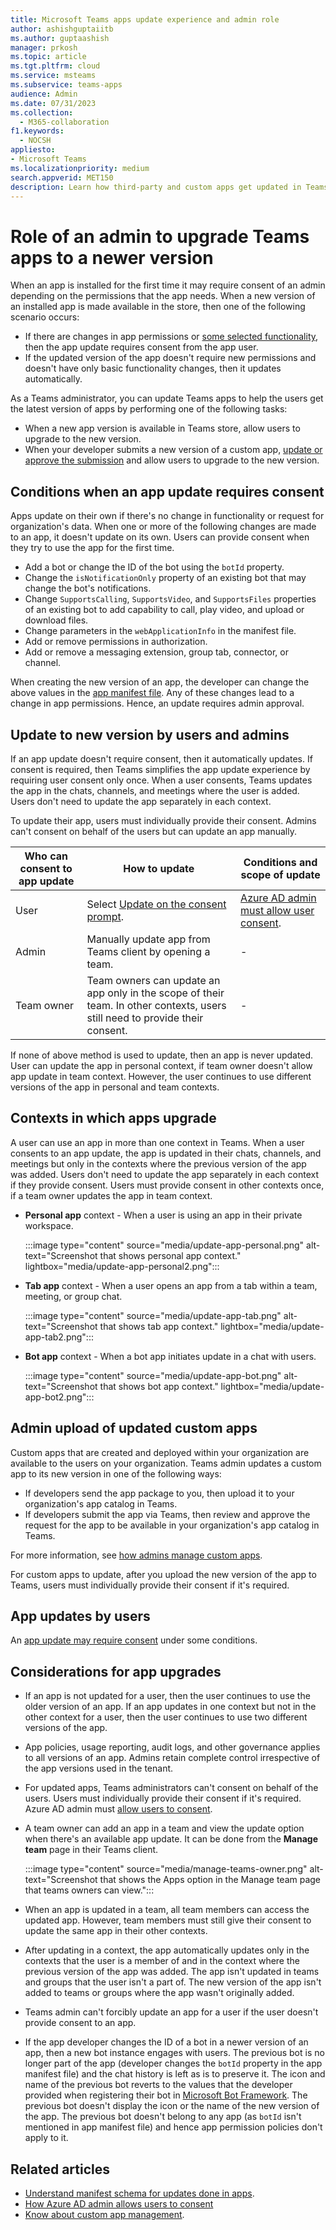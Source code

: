 ```yaml
---
title: Microsoft Teams apps update experience and admin role
author: ashishguptaiitb
ms.author: guptaashish
manager: prkosh
ms.topic: article
ms.tgt.pltfrm: cloud
ms.service: msteams
ms.subservice: teams-apps
audience: Admin
ms.date: 07/31/2023
ms.collection: 
  - M365-collaboration
f1.keywords: 
  - NOCSH
appliesto: 
- Microsoft Teams
ms.localizationpriority: medium
search.appverid: MET150
description: Learn how third-party and custom apps get updated in Teams to a newer version and how admins can control the app updates.
---
```


# Role of an admin to upgrade Teams apps to a newer version

When an app is installed for the first time it may require consent of an admin depending on the permissions that the app needs. When a new version of an installed app is made available in the store, then one of the following scenario occurs:

* If there are changes in app permissions or [some selected functionality](#conditions-when-an-app-update-requires-consent), then the app update requires consent from the app user.
* If the updated version of the app doesn't require new permissions and doesn't have only basic functionality changes, then it updates automatically.

As a Teams administrator, you can update Teams apps to help the users get the latest version of apps by performing one of the following tasks:

* When a new app version is available in Teams store, allow users to upgrade to the new version.
* When your developer submits a new version of a custom app, [update or approve the submission](#admin-upload-of-updated-custom-apps) and allow users to upgrade to the new version.

## Conditions when an app update requires consent

Apps update on their own if there's no change in functionality or request for organization's data. When one or more of the following changes are made to an app, it doesn't update on its own. Users can provide consent when they try to use the app for the first time.

* Add a bot or change the ID of the bot using the `botId` property.
* Change the `isNotificationOnly` property of an existing bot that may change the bot's notifications.
* Change `SupportsCalling`, `SupportsVideo`, and `SupportsFiles` properties of an existing bot to add capability to call, play video, and upload or download files.
* Change parameters in the `webApplicationInfo` in the manifest file.
* Add or remove permissions in authorization.
* Add or remove a messaging extension, group tab, connector, or channel.

When creating the new version of an app, the developer can change the above values in the [app manifest file](/microsoftteams/platform/resources/schema/manifest-schema). Any of these changes lead to a change in app permissions. Hence, an update requires admin approval.

## Update to new version by users and admins

If an app update doesn't require consent, then it automatically updates. If consent is required, then Teams simplifies the app update experience by requiring user consent only once. When a user consents, Teams updates the app in the chats, channels, and meetings where the user is added. Users don't need to update the app separately in each context.

To update their app, users must individually provide their consent. Admins can't consent on behalf of the users but can update an app manually.

| Who can consent to app update | How to update | Conditions and scope of update |
|---|---|---|
| User | Select [Update on the consent prompt](#contexts-in-which-apps-upgrade). | [Azure AD admin must allow user consent](/azure/active-directory/manage-apps/configure-user-consent?pivots=portal). |
| Admin | Manually update app from Teams client by opening a team. | - |
| Team owner | Team owners can update an app only in the scope of their team. In other contexts, users still need to provide their consent. | - |

If none of above method is used to update, then an app is never updated. User can update the app in personal context, if team owner doesn't allow app update in team context. However, the user continues to use different versions of the app in personal and team contexts.

## Contexts in which apps upgrade

A user can use an app in more than one context in Teams. When a user consents to an app update, the app is updated in their chats, channels, and meetings but only in the contexts where the previous version of the app was added. Users don't need to update the app separately in each context if they provide consent. Users must provide consent in other contexts once, if a team owner updates the app in team context.

* **Personal app** context - When a user is using an app in their private workspace.

    :::image type="content" source="media/update-app-personal.png" alt-text="Screenshot that shows personal app context." lightbox="media/update-app-personal2.png":::

* **Tab app** context - When a user opens an app from a tab within a team, meeting, or group chat.

    :::image type="content" source="media/update-app-tab.png" alt-text="Screenshot that shows tab app context." lightbox="media/update-app-tab2.png":::

* **Bot app** context - When a bot app initiates update in a chat with users.

    :::image type="content" source="media/update-app-bot.png" alt-text="Screenshot that shows bot app context." lightbox="media/update-app-bot2.png":::

## Admin upload of updated custom apps

Custom apps that are created and deployed within your organization are available to the users on your organization. Teams admin updates a custom app to its new version in one of the following ways:

* If developers send the app package to you, then upload it to your organization's app catalog in Teams.
* If developers submit the app via Teams, then review and approve the request for the app to be available in your organization's app catalog in Teams.

For more information, see [how admins manage custom apps](teams-custom-app-policies-and-settings.md).

For custom apps to update, after you upload the new version of the app to Teams, users must individually provide their consent if it's required.

## App updates by users

An [app update may require consent](#conditions-when-an-app-update-requires-consent) under some conditions. 

## Considerations for app upgrades

* If an app is not updated for a user, then the user continues to use the older version of an app. If an app updates in one context but not in the other context for a user, then the user continues to use two different versions of the app.

* App policies, usage reporting, audit logs, and other governance applies to all versions of an app. Admins retain complete control irrespective of the app versions used in the tenant.

* For updated apps, Teams administrators can't consent on behalf of the users. Users must individually provide their consent if it's required. Azure AD admin must [allow users to consent](/azure/active-directory/manage-apps/configure-user-consent?pivots=portal).

* A team owner can add an app in a team and view the update option when there's an available app update. It can be done from the **Manage team** page in their Teams client.

   :::image type="content" source="media/manage-teams-owner.png" alt-text="Screenshot that shows the Apps option in the Manage team page that teams owners can view.":::

* When an app is updated in a team, all team members can access the updated app. However, team members must still give their consent to update the same app in their other contexts.

* After updating in a context, the app automatically updates only in the contexts that the user is a member of and in the context where the previous version of the app was added. The app isn't updated in teams and groups that the user isn't a part of. The new version of the app isn't added to teams or groups where the app wasn't originally added.

* Teams admin can't forcibly update an app for a user if the user doesn't provide consent to an app.

* If the app developer changes the ID of a bot in a newer version of an app, then a new bot instance engages with users. The previous bot is no longer part of the app (developer changes the `botId` property in the app manifest file) and the chat history is left as is to preserve it. The icon and name of the previous bot reverts to the values that the developer provided when registering their bot in [Microsoft Bot Framework](https://dev.botframework.com/). The previous bot doesn't display the icon or the name of the new version of the app. The previous bot doesn't belong to any app (as `botId` isn't mentioned in app manifest file) and hence app permission policies don't apply to it.

## Related articles

* [Understand manifest schema for updates done in apps](/microsoftteams/platform/resources/schema/manifest-schema).
* [How Azure AD admin allows users to consent](/azure/active-directory/manage-apps/configure-user-consent?pivots=portal)
* [Know about custom app management](teams-custom-app-policies-and-settings.md).
